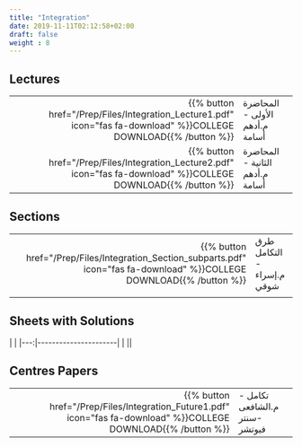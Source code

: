```yaml
---
title: "Integration"
date: 2019-11-11T02:12:58+02:00
draft: false
weight : 8
---
```



## Lectures
| ||
|---:|----------------------|
| {{% button href="/Prep/Files/Integration_Lecture1.pdf" icon="fas fa-download" %}}COLLEGE DOWNLOAD{{% /button %}} |المحاضرة الأولى - م.أدهم أسامة|
| {{% button href="/Prep/Files/Integration_Lecture2.pdf" icon="fas fa-download" %}}COLLEGE DOWNLOAD{{% /button %}} |المحاضرة الثانية - م.أدهم أسامة|


## Sections

|  | |
|---:|----------------------|
| {{% button href="/Prep/Files/Integration_Section_subparts.pdf" icon="fas fa-download" %}}COLLEGE DOWNLOAD{{% /button %}} |طرق التكامل - م.إسراء شوقي|
| || 

## Sheets with Solutions

  | |
|---:|----------------------|
| || 

## Centres Papers 

|  | |
|---:|----------------------|
| {{% button href="/Prep/Files/Integration_Future1.pdf" icon="fas fa-download" %}}COLLEGE DOWNLOAD{{% /button %}} |تكامل - م.الشافعى -سنتر فيوتشر|

